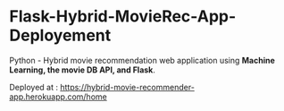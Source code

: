 # Flask-Hybrid-MovieRec-App-Deployement
Python - Hybrid movie recommendation web application using **Machine Learning, the movie DB API, and Flask**.

Deployed at : https://hybrid-movie-recommender-app.herokuapp.com/home
